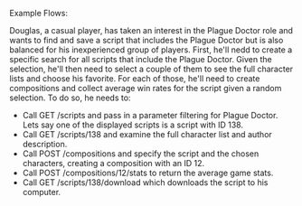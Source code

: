 Example Flows:

Douglas, a casual player, has taken an interest in the Plague Doctor role and wants to find and save a script that includes the Plague Doctor but is also balanced for his inexperienced group of players. First, he'll nedd to create a specific search for all scripts that include the Plague Doctor. Given the selection, he'll then need to select a couple of them to see the full character lists and choose his favorite. For each of those, he'll need to create compositions and collect average win rates for the script given a random selection.
To do so, he needs to:
 - Call GET /scripts and pass in a parameter filtering for Plague Doctor. Lets say one of the displayed scripts is a script with ID 138.
 - Call GET /scripts/138 and examine the full character list and author description.
 - Call POST /compositions and specify the script and the chosen characters, creating a composition with an ID 12.
 - Call POST /compositions/12/stats to return the average game stats.
 - Call GET /scripts/138/download which downloads the script to his computer.


